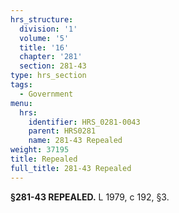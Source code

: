 ```yaml
---
hrs_structure:
  division: '1'
  volume: '5'
  title: '16'
  chapter: '281'
  section: 281-43
type: hrs_section
tags:
  - Government
menu:
  hrs:
    identifier: HRS_0281-0043
    parent: HRS0281
    name: 281-43 Repealed
weight: 37195
title: Repealed
full_title: 281-43 Repealed
---
```

**§281-43 REPEALED.** L 1979, c 192, §3.